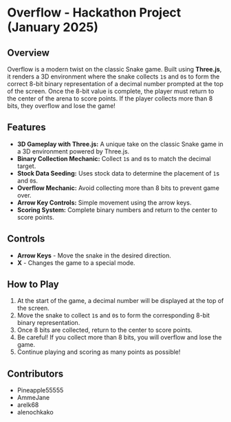 # Overflow - Hackathon Project (January 2025)

## Overview
Overflow is a modern twist on the classic Snake game. Built using **Three.js**, it renders a 3D environment where the snake collects `1`s and `0`s to form the correct 8-bit binary representation of a decimal number prompted at the top of the screen. Once the 8-bit value is complete, the player must return to the center of the arena to score points. If the player collects more than 8 bits, they overflow and lose the game!

## Features
- **3D Gameplay with Three.js:** A unique take on the classic Snake game in a 3D environment powered by Three.js.
- **Binary Collection Mechanic:** Collect `1`s and `0`s to match the decimal target.
- **Stock Data Seeding:** Uses stock data to determine the placement of `1`s and `0`s.
- **Overflow Mechanic:** Avoid collecting more than 8 bits to prevent game over.
- **Arrow Key Controls:** Simple movement using the arrow keys.
- **Scoring System:** Complete binary numbers and return to the center to score points.

## Controls
- **Arrow Keys** - Move the snake in the desired direction.
- **X** - Changes the game to a special mode.

## How to Play
1. At the start of the game, a decimal number will be displayed at the top of the screen.
2. Move the snake to collect `1`s and `0`s to form the corresponding 8-bit binary representation.
3. Once 8 bits are collected, return to the center to score points.
4. Be careful! If you collect more than 8 bits, you will overflow and lose the game.
5. Continue playing and scoring as many points as possible!

## Contributors
- Pineapple55555
- AmmeJane
- arelk68
- alenochkako
